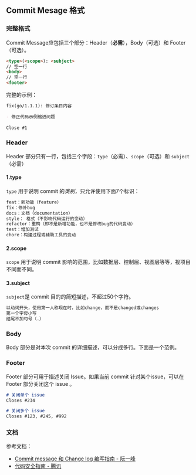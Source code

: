 ## Commit Mesage 格式

### 完整格式

Commit Message应包括三个部分：Header（**必需**），Body（可选）和 Footer（可选）。

```markdown
<type>(<scope>): <subject>
// 空一行
<body>
// 空一行
<footer>
```

完整的示例：

```markdown
fix(go/1.1.1): 修订条目内容
 
- 修正代码示例缩进问题
 
Close #1
```



### Header

Header 部分只有一行，包括三个字段：`type`（必需）、`scope`（可选）和 `subject`（必需）

#### 1.type

`type` 用于说明 commit 的*类别*，只允许使用下面7个标识：

```markdown
feat：新功能（feature）
fix：修补bug
docs：文档（documentation）
style： 格式（不影响代码运行的变动）
refactor：重构（即不是新增功能，也不是修改bug的代码变动）
test：增加测试
chore：构建过程或辅助工具的变动
```

#### 2.scope

`scope` 用于说明 commit 影响的范围，比如数据层、控制层、视图层等等，视项目不同而不同。

#### 3.subject

`subject`是 commit 目的的简短描述，不超过50个字符。

```markdown
以动词开头，使用第一人称现在时，比如change，而不是changed或changes
第一个字母小写
结尾不加句号（.）
```



### Body

Body 部分是对本次 commit 的详细描述，可以分成多行。下面是一个范例。



### Footer

Footer 部分可用于描述关闭 Issue。如果当前 commit 针对某个issue，可以在 Footer 部分关闭这个 issue 。

```markdown
# 关闭单个 issue
Closes #234

# 关闭多个 issue
Closes #123, #245, #992
```



### 文档

参考文档：

- [Commit message 和 Change log 编写指南 - 阮一峰](http://www.ruanyifeng.com/blog/2016/01/commit_message_change_log.html)
- [代码安全指南 - 腾讯](https://github.com/Tencent/secguide/blob/main/CONTRIBUTING.md#i-commit-mesage-%E7%BC%96%E5%86%99%E6%8C%87%E5%BC%95)

